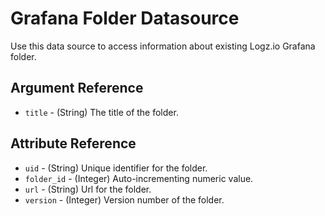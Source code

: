 # Grafana Folder Datasource

Use this data source to access information about existing Logz.io Grafana folder.

## Argument Reference

- `title` - (String) The title of the folder.

##  Attribute Reference

- `uid` - (String) Unique identifier for the folder.
- `folder_id` - (Integer) Auto-incrementing numeric value.
- `url` - (String) Url for the folder.
- `version` - (Integer) Version number of the folder.


